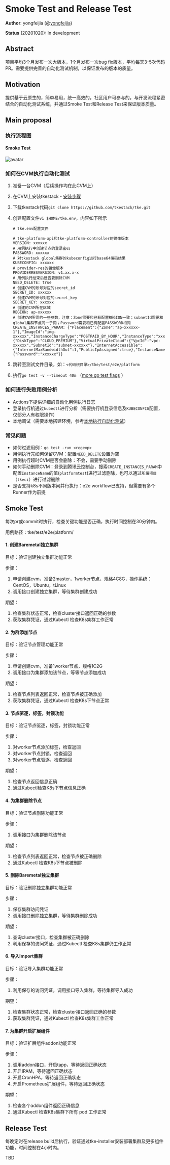 # Smoke Test and Release Test

**Author**: yongfeijia (@[yongfeijia](https://github.com/JiaYongfei))

**Status** (20201020): In development

## Abstract

项目平均3个月发布一次大版本，1个月发布一次bug fix版本，平均每天3-5次代码PR。需要提供完善的自动化测试机制，以保证发布的版本的质量。

## Motivation

提供基于云原生的，简单易用，统一高效的，社区用户可参与的，与开发流程紧密结合的自动化测试系统，并通过Smoke Test和Release Test来保证版本质量。

## Main proposal

### 执行流程图

#### Smoke Test

![avatar](../images/smoke-test.png)

### 如何在CVM执行自动化测试

1. 准备一台CVM（后续操作均在此CVM上）
2. 在CVM上安装tkestack - [安装步骤](https://tkestack.github.io/docs/zh/%E4%BA%A7%E5%93%81%E9%83%A8%E7%BD%B2%E6%8C%87%E5%8D%97/%E5%AE%89%E8%A3%85%E6%AD%A5%E9%AA%A4.html)
3. 下载tkestack代码`git clone https://github.com/tkestack/tke.git`
4. 创建配置文件`vi $HOME/tke.env`，内容如下所示

    ```
    # tke.env配置文件 
    
    # tke-platform-api和tke-platform-controller的镜像版本
    VERSION: xxxxxx
    # 用例执行中创建节点的登录密码
    PASSWORD: xxxxxx
    # 对tkestack global集群的kubeconfig进行base64编码结果
    KUBECONFIG: xxxxxx
    # provider-res的镜像版本
    PROVIDERRESVERSION: v1.xx.x-x
    # 用例执行结束后是否要删除CVM
    NEED_DELETE: true
    # 创建CVM的账号对应的secret_id
    SECRET_ID: xxxxxx
    # 创建CVM的账号对应的secret_key
    SECRET_KEY: xxxxxx
    # 创建的CVM所在区域
    REGION: ap-xxxxxx
    # 创建CVM所需的一些参数，注意：Zone需要和已有配置REGION一致；subnetId需要和global集群节点同一子网；Password需要和已有配置PASSWORD相同
    CREATE_INSTANCES_PARAM: {"Placement":{"Zone":"ap-xxxxxx-1"},"ImageId":"img-xxxxxx","InstanceChargeType":"POSTPAID_BY_HOUR","InstanceType":"xxxxxx","SystemDisk":{"DiskType":"CLOUD_PREMIUM"},"VirtualPrivateCloud":{"VpcId":"vpc-xxxxxx","SubnetId":"subnet-xxxxxx"},"InternetAccessible":{"InternetMaxBandwidthOut":1,"PublicIpAssigned":true},"InstanceName":"platformtest","LoginSettings":{"Password":"xxxxxx"}}
    ```
5. 跳转至测试文件目录，如：`<代码根目录>/tke/test/e2e/platform`
6. 执行`go test -v --timeout 40m` （[more go test flags](https://golang.org/cmd/go/#hdr-Testing_flags) ）

### 如何进行失败用例分析

- Actions下提供详细的自动化用例执行日志
- 登录执行机通过`kubectl`进行分析（需要执行机登录信息及`KUBECONFIG`配置，仅部分人有权限操作）
- 本地调试（需要本地搭建环境，参考[本地执行自动化测试](#如何在本地执行自动化测试)）

### 常见问题

- 如何过滤用例：`go test -run <regexp>`
- 用例执行完如何保留CVM：配置`NEED_DELETE`设置为空
- 用例执行超时CVM是否会删除：不会，需要手动删除
- 如何手动删除CVM：登录到腾讯云控制台，搜索`CREATE_INSTANCES_PARAM`中配置`InstanceName`的值(`platformtest`)进行过滤删除，也可以通过`所属项目`（`tkeci`）进行过滤删除
- 是否支持k8s不同版本间并行执行：e2e workflow已支持，但需要有多个Runner作为前提

## Smoke Test

每次pr或commit时执行，检查关键功能是否正确，执行时间控制在30分钟内。

用例路径：tke/test/e2e/platform/

#### 1. 创建Baremetal独立集群

目标：验证创建独立集群功能正常

步骤：

1. 申请创建cvm，准备2master，1worker节点，规格4C8G，操作系统：CentOS，Ubuntu，tLinux
2. 调用接口创建独立集群，等待集群创建成功

期望：

1. 检查集群状态正常，检查cluster接口返回正确的参数
2. 获取集群凭证，通过Kubectl 检查K8s集群工作正常

#### 2. 为群添加节点

目标：验证节点管理功能正常

步骤：

1. 申请创建cvm，准备1worker节点，规格1C2G
2. 调用接口为集群添加该节点，等等节点添加成功

期望：

1. 检查节点列表返回正常，检查节点被正确添加
2. 获取集群凭证，通过Kubectl 检查K8s下节点正常

#### 3. 节点驱逐，标签，封锁功能

目标：验证节点驱逐，标签，封锁功能正常

步骤：

1. 对worker节点添加标签，检查返回
2. 对worker节点封锁，检查返回
3. 对worker节点驱逐，检查返回

期望：

1. 检查节点返回信息正确
2. 通过Kubectl检查K8s下节点信息正确


#### 4. 为集群删除节点

目标：验证节点删除功能正常

步骤：

1. 调用接口为集群删除该节点

期望：

1. 检查节点列表返回正常，检查节点被正确删除
2. 通过Kubectl 检查K8s下节点被删除


#### 5. 删除Baremetal独立集群

目标：验证删除独立集群功能正常

步骤：

1. 保存集群访问凭证
2. 调用接口删除独立集群，等待集群删除成功

期望：

1. 查询cluster接口，检查集群被正确删除
2. 利用保存的访问凭证，通过Kubectl 检查K8s集群仍工作正常


#### 6. 导入Import集群

目标：验证导入集群功能正常

步骤：

1. 利用保存的访问凭证，调用接口导入集群，等待集群导入成功

期望：

1. 检查集群状态正常，检查cluster接口返回正确的参数
2. 获取集群凭证，通过Kubectl 检查K8s集群工作正常


#### 7. 为集群开启扩展组件

目标：验证扩展组件addon功能正常

步骤：

1. 调用addon接口，开启tapp，等待返回正确状态
2. 开启IPAM，等待返回正确状态
3. 开启CronHPA，等待返回正确状态
4. 开启Prometheus扩展组件，等待返回正确状态

期望：

1. 检查各个addon组件返回正确信息
2. 通过Kubectl 检查K8s集群下所有 pod 工作正常

## Release Test

每晚定时在release build后执行，验证通过tke-installer安装部署集群及更多组件功能，时间控制在4小时内。

TBD
